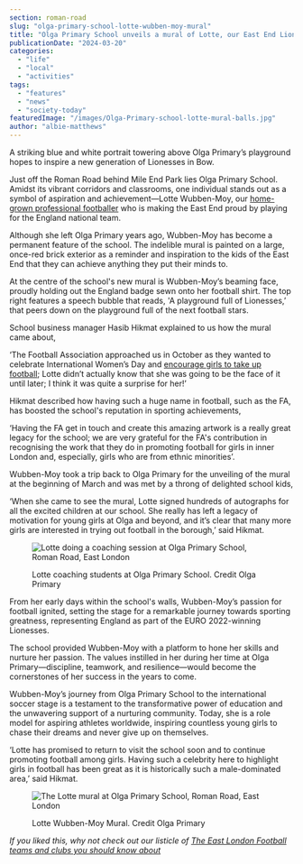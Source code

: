 ```yaml
---
section: roman-road
slug: "olga-primary-school-lotte-wubben-moy-mural"
title: "Olga Primary School unveils a mural of Lotte, our East End Lioness"
publicationDate: "2024-03-20"
categories: 
  - "life"
  - "local"
  - "activities"
tags: 
  - "features"
  - "news"
  - "society-today"
featuredImage: "/images/Olga-Primary-school-lotte-mural-balls.jpg"
author: "albie-matthews"
---
```


A striking blue and white portrait towering above Olga Primary’s playground hopes to inspire a new generation of Lionesses in Bow.

Just off the Roman Road behind Mile End Park lies Olga Primary School. Amidst its vibrant corridors and classrooms, one individual stands out as a symbol of aspiration and achievement—Lotte Wubben-Moy, our [home-grown professional footballer](https://romanroadlondon.com/lotte-wubben-moy-footballer-interview/) who is making the East End proud by playing for the England national team.

Although she left Olga Primary years ago, Wubben-Moy has become a permanent feature of the school. The indelible mural is painted on a large, once-red brick exterior as a reminder and inspiration to the kids of the East End that they can achieve anything they put their minds to. 

At the centre of the school's new mural is Wubben-Moy’s beaming face, proudly holding out the England badge sewn onto her football shirt. The top right features a speech bubble that reads, 'A playground full of Lionesses,’ that peers down on the playground full of the next football stars.

School business manager Hasib Hikmat explained to us how the mural came about, 

‘The Football Association approached us in October as they wanted to celebrate International Women’s Day and [encourage girls to take up football](https://www.englandfootball.com/articles/2024/Mar/08/let-girls-play-biggest-ever-football-session-2024-20240703); Lotte didn’t actually know that she was going to be the face of it until later; I think it was quite a surprise for her!’

Hikmat described how having such a huge name in football, such as the FA, has boosted the school's reputation in sporting achievements, 

‘Having the FA get in touch and create this amazing artwork is a really great legacy for the school; we are very grateful for the FA's contribution in recognising the work that they do in promoting football for girls in inner London and, especially, girls who are from ethnic minorities’. 

Wubben-Moy took a trip back to Olga Primary for the unveiling of the mural at the beginning of March and was met by a throng of delighted school kids,

‘When she came to see the mural, Lotte signed hundreds of autographs for all the excited children at our school. She really has left a legacy of motivation for young girls at Olga and beyond, and it’s clear that many more girls are interested in trying out football in the borough,’ said Hikmat.

<figure>

![Lotte doing a coaching session at Olga Primary School, Roman Road, East London](/images/olga-primary-school-lotte-mural-teaching-1024x683.jpg)

<figcaption>

Lotte coaching students at Olga Primary School. Credit Olga Primary

</figcaption>

</figure>

From her early days within the school's walls, Wubben-Moy’s passion for football ignited, setting the stage for a remarkable journey towards sporting greatness, representing England as part of the EURO 2022-winning Lionesses.

The school provided Wubben-Moy with a platform to hone her skills and nurture her passion. The values instilled in her during her time at Olga Primary—discipline, teamwork, and resilience—would become the cornerstones of her success in the years to come.

Wubben-Moy’s journey from Olga Primary School to the international soccer stage is a testament to the transformative power of education and the unwavering support of a nurturing community. Today, she is a role model for aspiring athletes worldwide, inspiring countless young girls to chase their dreams and never give up on themselves.

‘Lotte has promised to return to visit the school soon and to continue promoting football among girls. Having such a celebrity here to highlight girls in football has been great as it is historically such a male-dominated area,’ said Hikmat.

<figure>

![The Lotte mural at Olga Primary School, Roman Road, East London](/images/olga-primary-school-lotte-mural-1024x682.jpg)

<figcaption>

Lotte Wubben-Moy Mural. Credit Olga Primary

</figcaption>

</figure>

_If you liked this, why not check out our listicle of_ [_The East London Football teams and clubs you should know about_](https://romanroadlondon.com/east-london-football-teams/)


